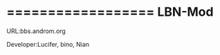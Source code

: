 ==================
     LBN-Mod
==================

URL:bbs.androm.org

Developer:Lucifer, bino, Nian
